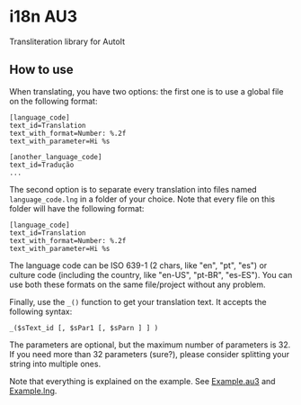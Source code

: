 # i18n AU3
Transliteration library for AutoIt

How to use
----------

When translating, you have two options: the first one is to use a global file on the following format:

```
[language_code]
text_id=Translation
text_with_format=Number: %.2f
text_with_parameter=Hi %s

[another_language_code]
text_id=Tradução
...
```

The second option is to separate every translation into files named `language_code.lng` in a folder of your choice. Note that every file on this folder will have the following format:

```
[language_code]
text_id=Translation
text_with_format=Number: %.2f
text_with_parameter=Hi %s
```

The language code can be ISO 639-1 (2 chars, like "en", "pt", "es") or culture code (including the country, like "en-US", "pt-BR", "es-ES"). You can use both these formats on the same file/project without any problem.

Finally, use the `_()` function to get your translation text. It accepts the following syntax:

```
_($sText_id [, $sPar1 [, $sParn ] ] )
```

The parameters are optional, but the maximum number of parameters is 32. If you need more than 32 parameters (sure?), please consider splitting your string into multiple ones.

Note that everything is explained on the example. See [Example.au3](Example.au3) and [Example.lng](Example.lng).
